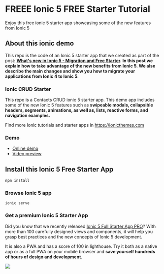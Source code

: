 # FREEE Ionic 5 FREE Starter Tutorial
Enjoy this free ionic 5 starter app showcasing some of the new features from Ionic 5

## About this ionic demo
This repo is the code of an Ionic 5 starter app that we created as part of the post: **[What's new in Ionic 5 - Migration and Free Starter](https://ionicthemes.com/tutorials/about/ionic5-tutorial-migration-and-starter). In this post we explain how to take advantage of the new benefits from Ionic 5. We also describe the main changes and show you how to migrate your applications from Ionic 4 to Ionic 5**. 

### Ionic CRUD Starter
This repo is a Contacts CRUD ionic 5 starter app. This demo app includes some of the new Ionic 5 features such as **swipeable modals, collapsible headers, segments, animations, as well as, lists, reactive forms, and navigation examples.**


Find more Ionic tutorials and starter apps in https://ionicthemes.com

### Demo
- [Online demo](https://ionic5-starter-tutorial.firebaseapp.com)
- [Video preview](https://www.youtube.com/watch?v=gENv7OYepHk)


## Install this Ionic 5 Free Starter App
```
npm install
```
### Browse Ionic 5 app
```
ionic serve
```

### Get a premium Ionic 5 Starter App
Did you know that we recently released [Ionic 5 Full Starter App PRO](https://ionicthemes.com/product/ionic5-full-starter-app-pro-version)? With more than 100 carefully designed views and components, it will help you grasp best practices and the new concepts of Ionic 5 development.

It is also a PWA and has a score of 100 in lighthouse. Try it both as a native app or as a full PWA on your mobile browser and **save yourself hundreds of hours of design and development**.

<img src="https://ionicthemes.s3-us-west-2.amazonaws.com/cover_images/redesign/ionic5-full-starter-app-pro.jpg"/>
